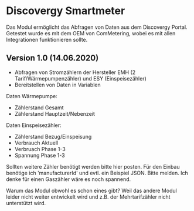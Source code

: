 # Discovergy Smartmeter
Das Modul ermöglicht das Abfragen von Daten aus dem Discovergy Portal. Getestet wurde es mit dem OEM von ComMetering, wobei es mit allen Integrationen funktionieren sollte.

## Version 1.0 (14.06.2020)
* Abfragen von Stromzählern der Hersteller EMH (2 Tarif/Wärmepumpenzähler) und ESY (Einspeisezähler)
* Bereitstellen von Daten in Variablen

Daten Wärmepumpe: 
* Zählerstand Gesamt
* Zählerstand Hauptzeit/Nebenzeit

Daten Einspeisezähler: 
* Zählerstand Bezug/Einspeisung
* Verbrauch Aktuell 
* Verbruach Phase 1-3
* Spannung Phase 1-3

Sollten weitere Zähler benötigt werden bitte hier posten. Für den Einbau benötige ich 'manufacturerId' und evtl. ein Beispiel JSON. Bitte melden. Ich denke für einen Gaszähler wäre es noch spannend.

Warum das Modul obwohl es schon eines gibt? Weil das andere Modul leider nicht weiter entwickelt wird und z.B. der Mehrtarifzähler nicht unterstützt wird. 